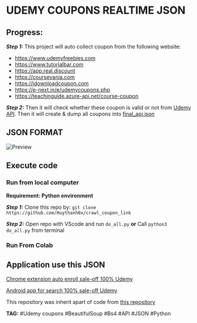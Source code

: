 # UDEMY COUPONS REALTIME JSON

## Progress:

***Step 1:*** This project will auto collect coupon from the following website:

- <https://www.udemyfreebies.com>
- <https://www.tutorialbar.com>
- <https://app.real.discount>
- <https://coursevania.com>
- <https://idownloadcoupon.com>
- <https://e-next.in/e/udemycoupons.php>
- <https://teachinguide.azure-api.net/course-coupon>

***Step 2:*** Then it will check whether these coupon is valid or not from [Udemy API](https://www.udemy.com/api-2.0). Then it will create & dump all coupons into [final_api.json](https://github.com/Huythanh0x/crawl_coupon_link/blob/master/final_api.json)

## JSON FORMAT
![Preview](https://github.com/Huythanh0x/crawl_coupon_link/blob/master/json_format_screenhot.png)

## Execute code

### Run from local computer

**Requirement: Python environment**

***Step 1:*** Clone this repo by: `git clone https://github.com/Huythanh0x/crawl_coupon_link`

***Step 2:*** Open repo with VScode and run `do_all.py`
**or** Call `python3 do_all.py` from terminal

### Run From Colab


## Application use this JSON

[Chrome extension auto enroll sale-off 100% Udemy](https://github.com/Huythanh0x/udemy_coupon_chrome_extensions)

[Android app for search 100% sale-off Udemy](https://github.com/Huythanh0x/Udemy_Coupons)

This repository was inherit apart of code from [this repository](https://github.com/techtanic/Discounted-Udemy-Course-Enroller)

**TAG:** #Udemy coupons #BeautifulSoup #Bs4 #API #JSON #Python